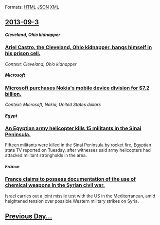 
Formats: [HTML](2013/09/3/index.html)  [JSON](2013/09/3/index.json)  [XML](2013/09/3/index.xml)  

## [2013-09-3](/news/2013/09/3/index.md)

##### Cleveland, Ohio kidnapper
### [Ariel Castro, the Cleveland, Ohio kidnapper, hangs himself in his prison cell. ](/news/2013/09/3/ariel-castro-the-cleveland-ohio-kidnapper-hangs-himself-in-his-prison-cell.md)
_Context: Cleveland, Ohio kidnapper_

##### Microsoft
### [Microsoft purchases Nokia's mobile device division for $7.2 billion. ](/news/2013/09/3/microsoft-purchases-nokia-s-mobile-device-division-for-7-2-billion.md)
_Context: Microsoft, Nokia, United States dollars_

##### Egypt
### [An Egyptian army helicopter kills 15 militants in the Sinai Peninsula. ](/news/2013/09/3/an-egyptian-army-helicopter-kills-15-militants-in-the-sinai-peninsula.md)
Fifteen militants were killed in the Sinai Peninsula by rocket fire, Egyptian state TV reported on Tuesday, after witnesses said army helicopters had attacked militant strongholds in the area.

##### France
### [France claims to possess documentation of the use of chemical weapons in the Syrian civil war. ](/news/2013/09/3/france-claims-to-possess-documentation-of-the-use-of-chemical-weapons-in-the-syrian-civil-war.md)
Israel carries out a joint missile test with the US in the Mediterranean, amid heightened tension over possible Western military strikes on Syria.

## [Previous Day...](/news/2013/09/2/index.md)

